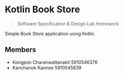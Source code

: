 # Kotlin Book Store
> Software Specification & Design Lab Homework

Simple Book Store application using Kotlin.

## Members
- Kongpon Charanwattanakit 5910546376
- Kanchanok Kannee 5910545639
